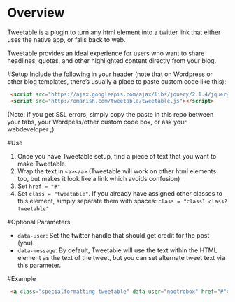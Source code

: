 # Overview
Tweetable is a plugin to turn any html element into a twitter link that either uses the native app, or falls back to web.

Tweetable provides an ideal experience for users who want to share headlines, quotes, and other highlighted content directly from your blog.

#Setup
Include the following in your header (note that on Wordpress or other blog templates, there’s usually a place to paste custom code like this):

```html
 <script src="https://ajax.googleapis.com/ajax/libs/jquery/2.1.4/jquery.min.js"></script>
 <script src="http://omarish.com/tweetable/tweetable.js"></script>
```

(Note: if you get SSL errors, simply copy the paste in this repo between your <head></head> tabs, your Wordpess/other custom code box, or ask your webdeveloper ;)

#Use
1. Once you have Tweetable setup, find a piece of text that you want to make Tweetable.
2. Wrap the text in `<a></a>` (Tweetable will work on other html elements too, but <a> makes it look like a link which avoids confusion)
3. Set `href = "#"`
4. Set `class = "tweetable"`. If you already have assigned other classes to this element, simply separate them with spaces: `class = "class1 class2 tweetable"`.

#Optional Parameters
* `data-user`: Set the twitter handle that should get credit for the post (you). 
* `data-message`: By default, Tweetable will use the text within the HTML element as the text of the tweet, but you can set alternate tweet text via this parameter. 

#Example
```html
 <a class="specialformatting tweetable" data-user="nootrobox" href="#">How many actions can you accomplish in 1 minute?</a>
```

